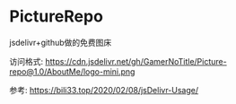 # PictureRepo

jsdelivr+github做的免费图床

访问格式: https://cdn.jsdelivr.net/gh/GamerNoTitle/Picture-repo@1.0/AboutMe/logo-mini.png

参考: https://bili33.top/2020/02/08/jsDelivr-Usage/

